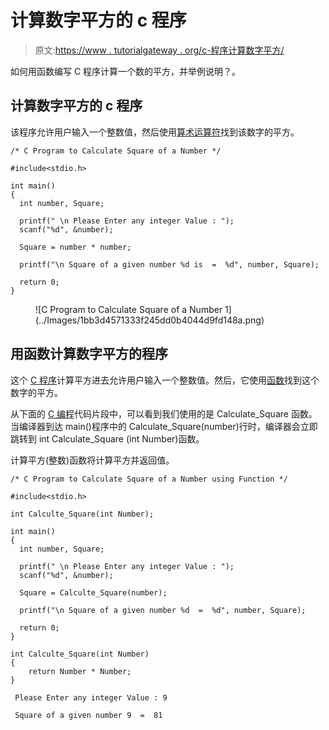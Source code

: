 # 计算数字平方的 c 程序

> 原文:[https://www . tutorialgateway . org/c-程序计算数字平方/](https://www.tutorialgateway.org/c-program-to-calculate-square-of-a-number/)

如何用函数编写 C 程序计算一个数的平方，并举例说明？。

## 计算数字平方的 c 程序

该程序允许用户输入一个整数值，然后使用[算术运算符](https://www.tutorialgateway.org/arithmetic-operators-in-c/)找到该数字的平方。

```
/* C Program to Calculate Square of a Number */

#include<stdio.h>

int main()
{
  int number, Square;

  printf(" \n Please Enter any integer Value : ");
  scanf("%d", &number);

  Square = number * number;

  printf("\n Square of a given number %d is  =  %d", number, Square);

  return 0;
}
```

<figure class="wp-block-image">![C Program to Calculate Square of a Number 1](../Images/1bb3d4571333f245dd0b4044d9fd148a.png)</figure>

## 用函数计算数字平方的程序

这个 [C 程序](https://www.tutorialgateway.org/c-programming-examples/)计算平方进去允许用户输入一个整数值。然后，它使用[函数](https://www.tutorialgateway.org/functions-in-c/)找到这个数字的平方。

从下面的 [C 编程](https://www.tutorialgateway.org/c-programming/)代码片段中，可以看到我们使用的是 Calculate_Square 函数。当编译器到达 main()程序中的 Calculate_Square(number)行时，编译器会立即跳转到 int Calculate_Square (int Number)函数。

计算平方(整数)函数将计算平方并返回值。

```
/* C Program to Calculate Square of a Number using Function */

#include<stdio.h>

int Calculte_Square(int Number);

int main()
{
  int number, Square;

  printf(" \n Please Enter any integer Value : ");
  scanf("%d", &number);

  Square = Calculte_Square(number);

  printf("\n Square of a given number %d  =  %d", number, Square); 

  return 0;
}

int Calculte_Square(int Number)
{
	return Number * Number;
}
```

```
 Please Enter any integer Value : 9

 Square of a given number 9  =  81
```